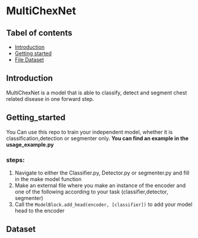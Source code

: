 # MultiChexNet

## Tabel of contents
- [Introduction](#Introduction)
- [Getting started](#Getting_started)
- [File Dataset ](#Dataset)

## Introduction
MultiChexNet is a model that is able to classify, detect and segment chest related disease in one forward step.
## Getting_started
You Can use this repo to train your independent model, whether it is classification,detection or segmenter only.
**You can find an example in the usage_example.py**
### steps:
1. Navigate to either the Classifier.py, Detector.py or segmenter.py and fill in the make model function    
2. Make an external file where you make an instance of the encoder and one of the following according to your task (classifier,detector, segmenter)
3. Call the ```ModelBlock.add_head(encoder, [classifier])``` to add your model head to the encoder 


## Dataset
